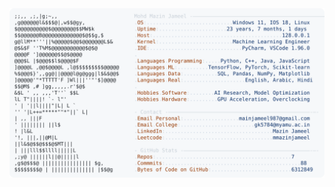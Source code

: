 <picture>
  <source srcset="https://raw.githubusercontent.com/mmazinjameel/mmazinjameel/main/dark_mode.svg?v=1749212406" media="(prefers-color-scheme: dark)">
  <img src="https://raw.githubusercontent.com/mmazinjameel/mmazinjameel/main/light_mode.svg?v=1749212406">
</picture>

